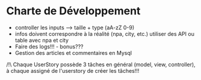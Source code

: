 # Charte de Développement
* controller les inputs –> taille + type (aA-zZ 0-9)
* infos doivent correspondre à la réalité (npa, city, etc.) utiliser des API ou table avec npa et city
* Faire des logs!!! - bonus???
* Gestion des articles et commentaires en Mysql

/!\ Chaque UserStory possède 3 tâches en général (model, view, controller), à chaque assigné de l'userstory de créer les tâches!!!

